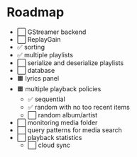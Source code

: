 # Roadmap

- ⬜ GStreamer backend
- ⬜ ReplayGain
- ✅ sorting
- ✅ multiple playlists
- ⬜ serialize and deserialize playlists
- ⬜ database
- 🟧 lyrics panel
- 🟧 multiple playback policies
  - ✅ sequential
  - ✅ random with no too recent items
  - ⬜ random album/artist
- ⬜ monitoring media folder
- ⬜ query patterns for media search
- ⬜ playback statistics
  - ⬜ cloud sync
